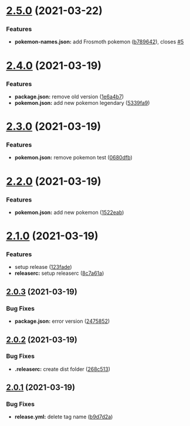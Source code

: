 # [2.5.0](https://github.com/oscles/pokemon-names/compare/v2.4.0...v2.5.0) (2021-03-22)


### Features

* **pokemon-names.json:** add Frosmoth pokemon ([b789642](https://github.com/oscles/pokemon-names/commit/b789642beb7863162ae53f572fbce07a0caff0e4)), closes [#5](https://github.com/oscles/pokemon-names/issues/5)

# [2.4.0](https://github.com/oscles/pokemon-names/compare/v2.3.0...v2.4.0) (2021-03-19)


### Features

* **package.json:** remove old version ([1e6a4b7](https://github.com/oscles/pokemon-names/commit/1e6a4b76bc8e15a135125e3e9e2e4a822fe15243))
* **pokemon.json:** add new pokemon legendary ([5339fa9](https://github.com/oscles/pokemon-names/commit/5339fa9a42043dccffb9d6b8d3f72f7ace30c721))

# [2.3.0](https://github.com/oscles/pokemon-names/compare/v2.2.0...v2.3.0) (2021-03-19)


### Features

* **pokemon.json:** remove pokemon test ([0680dfb](https://github.com/oscles/pokemon-names/commit/0680dfb90649367b09fdce949ae044bc24ecd196))

# [2.2.0](https://github.com/oscles/pokemon-names/compare/v2.1.0...v2.2.0) (2021-03-19)


### Features

* **pokemon.json:** add new pokemon ([1522eab](https://github.com/oscles/pokemon-names/commit/1522eab7d2bf70189f9e4302a1feeff2c8e4a91b))

# [2.1.0](https://github.com/oscles/pokemon-names/compare/v2.0.3...v2.1.0) (2021-03-19)


### Features

* setup release ([123fade](https://github.com/oscles/pokemon-names/commit/123fadea55f7dcec3e4c0ed02d6c73553216fd4b))
* **releaserc:** setup releaserc ([8c7a61a](https://github.com/oscles/pokemon-names/commit/8c7a61ad37bb1e0389667dd210ba2ee6da60ba17))

## [2.0.3](https://github.com/oscles/pokemon-names/compare/v2.0.2...v2.0.3) (2021-03-19)


### Bug Fixes

* **package.json:** error version ([2475852](https://github.com/oscles/pokemon-names/commit/2475852181241214269b3f10d48c1f3c9bdcfd54))

## [2.0.2](https://github.com/oscles/pokemon-names/compare/v2.0.1...v2.0.2) (2021-03-19)


### Bug Fixes

* **.releaserc:** create dist folder ([268c513](https://github.com/oscles/pokemon-names/commit/268c513340a83a84f1f81a65af77f28db56e7bcd))

## [2.0.1](https://github.com/oscles/pokemon-names/compare/v2.0.0...v2.0.1) (2021-03-19)


### Bug Fixes

* **release.yml:** delete tag name ([b9d7d2a](https://github.com/oscles/pokemon-names/commit/b9d7d2a466e5f7c305c8512d25065ac21370e99d))
